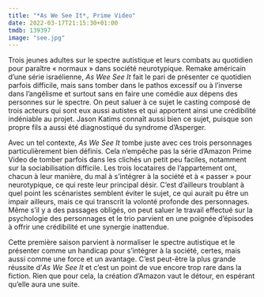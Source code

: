 ```yaml
---
title: "*As We See It*, Prime Video"
date: 2022-03-17T21:15:30+01:00
tmdb: 139397 
image: "see.jpg"
---
```


Trois jeunes adultes sur le spectre autistique et leurs combats au quotidien pour paraître « normaux » dans société neurotypique. Remake américain d’une série israélienne, *As Wee See It* fait le pari de présenter ce quotidien parfois difficile, mais sans tomber dans le pathos excessif ou à l’inverse dans l’angélisme et surtout sans en faire une comédie aux dépens des personnes sur le spectre. On peut saluer à ce sujet le casting composé de trois acteurs qui sont eux aussi autistes et qui apportent ainsi une crédibilité indéniable au projet. Jason Katims connaît aussi bien ce sujet, puisque son propre fils a aussi été diagnostiqué du syndrome d’Asperger.

Avec un tel contexte, *As We See It* tombe juste avec ces trois personnages particulièrement bien définis. Cela n’empêche pas la série d’Amazon Prime Video de tomber parfois dans les clichés un petit peu faciles, notamment sur la sociabilisation difficile. Les trois locataires de l’appartement ont, chacun à leur manière, du mal à s’intégrer à la société et à « passer » pour neurotypique, ce qui reste leur principal désir. C’est d’ailleurs troublant à quel point les scénaristes semblent éviter le sujet, ce qui aurait pu être un impair ailleurs, mais ce qui transcrit la volonté profonde des personnages. Même s’il y a des passages obligés, on peut saluer le travail effectué sur la psychologie des personnages et le trio parvient en une poignée d’épisodes à offrir une crédibilité et une synergie inattendue. 

Cette première saison parvient à normaliser le spectre autistique et le présenter comme un handicap pour s’intégrer à la société, certes, mais aussi comme une force et un avantage. C’est peut-être la plus grande réussite d’*As We See It* et c’est un point de vue encore trop rare dans la fiction. Rien que pour cela, la création d’Amazon vaut le détour, en espérant qu’elle aura une suite. 